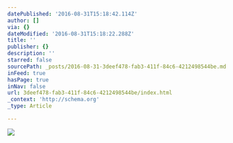 ```yaml
---
datePublished: '2016-08-31T15:18:42.114Z'
author: []
via: {}
dateModified: '2016-08-31T15:18:22.288Z'
title: ''
publisher: {}
description: ''
starred: false
sourcePath: _posts/2016-08-31-3deef478-fab3-411f-84c6-4212498544be.md
inFeed: true
hasPage: true
inNav: false
url: 3deef478-fab3-411f-84c6-4212498544be/index.html
_context: 'http://schema.org'
_type: Article

---
```

![](https://the-grid-user-content.s3-us-west-2.amazonaws.com/fe586d6e-230d-4115-9193-601345746ff8.png)